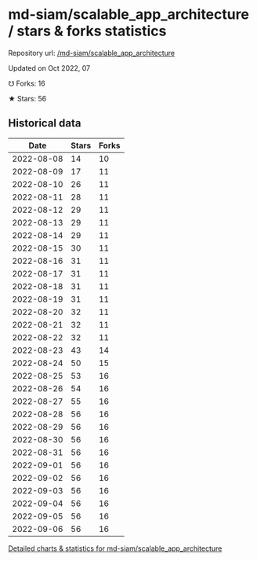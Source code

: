 # md-siam/scalable_app_architecture / stars & forks statistics

Repository url: [/md-siam/scalable_app_architecture](https://github.com/md-siam/scalable_app_architecture)

Updated on Oct 2022, 07

☋ Forks: 16

★ Stars: 56

## Historical data
| Date | Stars | Forks |
|------|-------|-------|
| 2022-08-08 | 14 | 10 | 
| 2022-08-09 | 17 | 11 | 
| 2022-08-10 | 26 | 11 | 
| 2022-08-11 | 28 | 11 | 
| 2022-08-12 | 29 | 11 | 
| 2022-08-13 | 29 | 11 | 
| 2022-08-14 | 29 | 11 | 
| 2022-08-15 | 30 | 11 | 
| 2022-08-16 | 31 | 11 | 
| 2022-08-17 | 31 | 11 | 
| 2022-08-18 | 31 | 11 | 
| 2022-08-19 | 31 | 11 | 
| 2022-08-20 | 32 | 11 | 
| 2022-08-21 | 32 | 11 | 
| 2022-08-22 | 32 | 11 | 
| 2022-08-23 | 43 | 14 | 
| 2022-08-24 | 50 | 15 | 
| 2022-08-25 | 53 | 16 | 
| 2022-08-26 | 54 | 16 | 
| 2022-08-27 | 55 | 16 | 
| 2022-08-28 | 56 | 16 | 
| 2022-08-29 | 56 | 16 | 
| 2022-08-30 | 56 | 16 | 
| 2022-08-31 | 56 | 16 | 
| 2022-09-01 | 56 | 16 | 
| 2022-09-02 | 56 | 16 | 
| 2022-09-03 | 56 | 16 | 
| 2022-09-04 | 56 | 16 | 
| 2022-09-05 | 56 | 16 | 
| 2022-09-06 | 56 | 16 | 


[Detailed charts & statistics for md-siam/scalable_app_architecture](https://reviewgithub.com/rep/md-siam/scalable_app_architecture)
